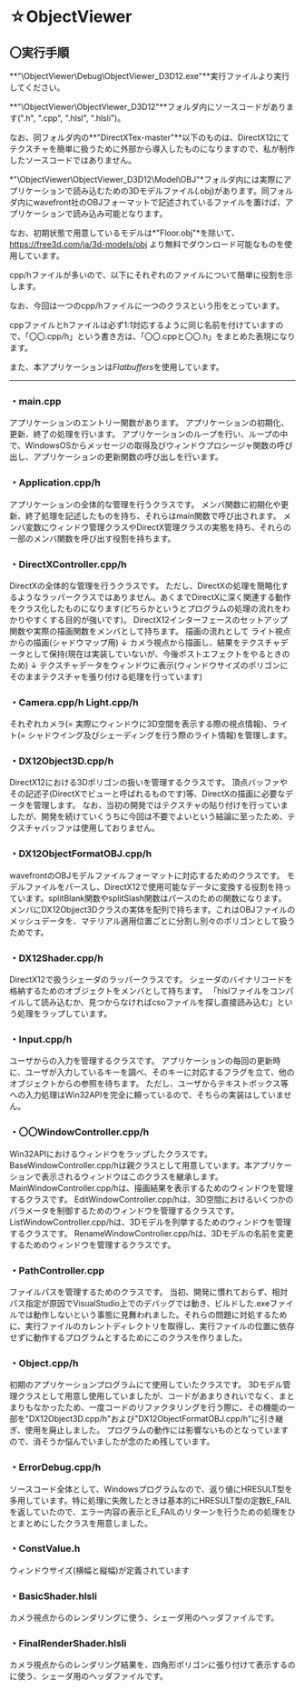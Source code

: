 # ☆ObjectViewer

## 〇実行手順

**"\ObjectViewer\Debug\ObjectViewer_D3D12.exe"**実行ファイルより実行してください。

**"\ObjectViewer\ObjectViewer_D3D12"**フォルダ内にソースコードがあります(".h", ".cpp", ".hlsl", ".hlsli")。

なお、同フォルダ内の**"DirectXTex-master"**以下のものは、DirectX12にてテクスチャを簡単に扱うために外部から導入したものになりますので、私が制作したソースコードではありません。

*"\ObjectViewer\ObjectViewer_D3D12\Model\OBJ"*フォルダ内には実際にアプリケーションで読み込むための3Dモデルファイル(.obj)があります。同フォルダ内にwavefront社のOBJフォーマットで記述されているファイルを置けば、アプリケーションで読み込み可能となります。

なお、初期状態で用意しているモデルは*"Floor.obj"*を除いて、https://free3d.com/ja/3d-models/obj より無料でダウンロード可能なものを使用しています。


cpp/hファイルが多いので、以下にそれぞれのファイルについて簡単に役割を示します。

なお、今回は一つのcpp/hファイルに一つのクラスという形をとっています。

cppファイルとhファイルは必ず1:1対応するように同じ名前を付けていますので、「〇〇.cpp/h」という書き方は、「〇〇.cppと〇〇.h」をまとめた表現になります。

また、本アプリケーションは*Flatbuffers*を使用しています。

---

### ・main.cpp
アプリケーションのエントリー関数があります。
アプリケーションの初期化、更新、終了の処理を行います。
アプリケーションのループを行い、ループの中で、WindowsOSからメッセージの取得及びウィンドウプロシージャ関数の呼び出し、アプリケーションの更新関数の呼び出しを行います。

### ・Application.cpp/h
アプリケーションの全体的な管理を行うクラスです。
メンバ関数に初期化や更新、終了処理を記述したものを持ち、それらはmain関数で呼び出されます。
メンバ変数にウィンドウ管理クラスやDirectX管理クラスの実態を持ち、それらの一部のメンバ関数を呼び出す役割を持ちます。

### ・DirectXController.cpp/h
DirectXの全体的な管理を行うクラスです。
ただし、DirectXの処理を簡略化するようなラッパークラスではありません。あくまでDirectXに深く関連する動作をクラス化したものになります(どちらかというとプログラムの処理の流れをわかりやすくする目的が強いです)。
DirectX12インターフェースのセットアップ関数や実際の描画関数をメンバとして持ちます。
描画の流れとして
ライト視点からの描画(シャドウマップ用)
↓
カメラ視点から描画し、結果をテクスチャデータとして保持(現在は実装していないが、今後ポストエフェクトをやるときのため)
↓
テクスチャデータをウィンドウに表示(ウィンドウサイズのポリゴンにそのままテクスチャを張り付ける処理を行っています)

### ・Camera.cpp/h  Light.cpp/h
それぞれカメラ(= 実際にウィンドウに3D空間を表示する際の視点情報)、ライト(= シャドウイング及びシェーディングを行う際のライト情報)を管理します。

### ・DX12Object3D.cpp/h
DirectX12における3Dポリゴンの扱いを管理するクラスです。
頂点バッファやその記述子(DirectXでビューと呼ばれるものです)等、DirectXの描画に必要なデータを管理します。
なお、当初の開発ではテクスチャの貼り付けを行っていましたが、開発を続けていくうちに今回は不要でよいという結論に至ったため、テクスチャバッファは使用しておりません。

### ・DX12ObjectFormatOBJ.cpp/h
wavefrontのOBJモデルファイルフォーマットに対応するためのクラスです。
モデルファイルをパースし、DirectX12で使用可能なデータに変換する役割を持っています。splitBlank関数やsplitSlash関数はパースのための関数になります。
メンバにDX12Objject3Dクラスの実体を配列で持ちます。これはOBJファイルのメッシュデータを、マテリアル適用位置ごとに分割し別々のポリゴンとして扱うためです。

### ・DX12Shader.cpp/h
DirectX12で扱うシェーダのラッパークラスです。
シェーダのバイナリコードを格納するためのオブジェクトをメンバとして持ちます。
「hlslファイルをコンパイルして読み込むか、見つからなければcsoファイルを探し直接読み込む」という処理をラップしています。

### ・Input.cpp/h
ユーザからの入力を管理するクラスです。
アプリケーションの毎回の更新時に、ユーザが入力しているキーを調べ、そのキーに対応するフラグを立て、他のオブジェクトからの参照を待ちます。
ただし、ユーザからテキストボックス等への入力処理はWin32APIを完全に頼っているので、そちらの実装はしていません。

### ・〇〇WindowController.cpp/h
Win32APIにおけるウィンドウをラップしたクラスです。
BaseWindowController.cpp/hは親クラスとして用意しています。本アプリケーションで表示されるウィンドウはこのクラスを継承します。
MainWindowController.cpp/hは、描画結果を表示するためのウィンドウを管理するクラスです。
EditWindowController.cpp/hは、3D空間におけるいくつかのパラメータを制御するためのウィンドウを管理するクラスです。
ListWindowController.cpp/hは、3Dモデルを列挙するためのウィンドウを管理するクラスです。
RenameWindowController.cpp/hは、3Dモデルの名前を変更するためのウィンドウを管理するクラスです。

### ・PathController.cpp
ファイルパスを管理するためのクラスです。
当初、開発に慣れておらず、相対パス指定が原因でVisualStudio上でのデバッグでは動き、ビルドした.exeファイルでは動作しないという事態に見舞われました。それらの問題に対処するために、実行ファイルのカレントディレクトリを取得し、実行ファイルの位置に依存せずに動作するプログラムとするためにこのクラスを作りました。

### ・Object.cpp/h
初期のアプリケーションプログラムにて使用していたクラスです。
3Dモデル管理クラスとして用意し使用していましたが、コードがあまりきれいでなく、まとまりもなかったため、一度コードのリファクタリングを行う際に、その機能の一部を"DX12Object3D.cpp/h"および"DX12ObjectFormatOBJ.cpp/h"に引き継ぎ、使用を廃止しました。
プログラムの動作には影響ないものとなっていますので、消そうか悩んでいましたが念のため残しています。

### ・ErrorDebug.cpp/h
ソースコード全体として、Windowsプログラムなので、返り値にHRESULT型を多用しています。特に処理に失敗したときは基本的にHRESULT型の定数E_FAILを返していたので、エラー内容の表示とE_FAILのリターンを行うための処理をひとまとめにしたクラスを用意しました。

### ・ConstValue.h
ウィンドウサイズ(横幅と縦幅)が定義されています

### ・BasicShader.hlsli
カメラ視点からのレンダリングに使う、シェーダ用のヘッダファイルです。

### ・FinalRenderShader.hlsli
カメラ視点からのレンダリング結果を、四角形ポリゴンに張り付けて表示するのに使う、シェーダ用のヘッダファイルです。